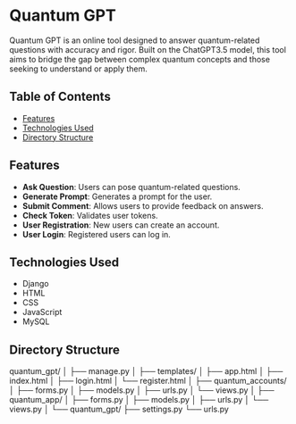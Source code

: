 # Quantum GPT

Quantum GPT is an online tool designed to answer quantum-related questions with accuracy and rigor. Built on the ChatGPT3.5 model, this tool aims to bridge the gap between complex quantum concepts and those seeking to understand or apply them.

## Table of Contents

- [Features](#features)
- [Technologies Used](#technologies-used)
- [Directory Structure](#directory-structure)

## Features

- **Ask Question**: Users can pose quantum-related questions.
- **Generate Prompt**: Generates a prompt for the user.
- **Submit Comment**: Allows users to provide feedback on answers.
- **Check Token**: Validates user tokens.
- **User Registration**: New users can create an account.
- **User Login**: Registered users can log in.

## Technologies Used

- Django
- HTML
- CSS
- JavaScript
- MySQL

## Directory Structure

quantum_gpt/
│
├── manage.py
│
├── templates/
│ ├── app.html
│ ├── index.html
│ ├── login.html
│ └── register.html
│
├── quantum_accounts/
│ ├── forms.py
│ ├── models.py
│ ├── urls.py
│ └── views.py
│
├── quantum_app/
│ ├── forms.py
│ ├── models.py
│ ├── urls.py
│ └── views.py
│
└── quantum_gpt/
├── settings.py
└── urls.py

